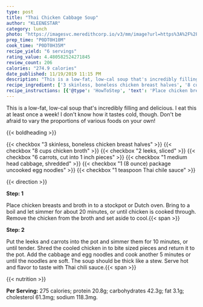 ```yaml
---
type: post
title: "Thai Chicken Cabbage Soup"
author: "KLEENESTAR"
category: lunch
photo: "https://imagesvc.meredithcorp.io/v3/mm/image?url=https%3A%2F%2Fimages.media-allrecipes.com%2Fuserphotos%2F272376.jpg"
prep_time: "P0DT0H10M"
cook_time: "P0DT0H35M"
recipe_yield: "6 servings"
rating_value: 4.480582524271845
review_count: 206
calories: "274.9 calories"
date_published: 11/19/2019 11:15 PM
description: "This is a low-fat, low-cal soup that's incredibly filling and delicious.  I eat this at least once a week!  I don't know how it tastes cold, though. Don't be afraid to vary the proportions of various foods on your own!"
recipe_ingredient: ['3 skinless, boneless chicken breast halves', '8 cups chicken broth', '2 leeks, sliced', '6 carrots, cut into 1 inch pieces', '1 medium head cabbage, shredded', '1 (8 ounce) package uncooked egg noodles', '1 teaspoon Thai chile sauce']
recipe_instructions: [{'@type': 'HowToStep', 'text': 'Place chicken breasts and broth in to a stockpot or Dutch oven. Bring to a boil and let simmer for about 20 minutes, or until chicken is cooked through. Remove the chicken from the broth and set aside to cool.\n'}, {'@type': 'HowToStep', 'text': 'Put the leeks and carrots into the pot and simmer them for 10 minutes, or until tender. Shred the cooled chicken in to bite sized pieces and return it to the pot. Add the cabbage and egg noodles and cook another 5 minutes or until the noodles are soft. The soup should be thick like a stew. Serve hot and flavor to taste with Thai chili sauce.\n'}]
---
```


This is a low-fat, low-cal soup that's incredibly filling and delicious.  I eat this at least once a week!  I don't know how it tastes cold, though. Don't be afraid to vary the proportions of various foods on your own! 

{{< boldheading >}}

{{< checkbox "3  skinless, boneless chicken breast halves" >}}
{{< checkbox "8 cups chicken broth" >}}
{{< checkbox "2  leeks, sliced" >}}
{{< checkbox "6  carrots, cut into 1 inch pieces" >}}
{{< checkbox "1 medium head cabbage, shredded" >}}
{{< checkbox "1 (8 ounce) package uncooked egg noodles" >}}
{{< checkbox "1 teaspoon Thai chile sauce" >}}


{{< direction >}}

**Step: 1**

Place chicken breasts and broth in to a stockpot or Dutch oven. Bring to a boil and let simmer for about 20 minutes, or until chicken is cooked through. Remove the chicken from the broth and set aside to cool.{{< span >}}

**Step: 2**

Put the leeks and carrots into the pot and simmer them for 10 minutes, or until tender. Shred the cooled chicken in to bite sized pieces and return it to the pot. Add the cabbage and egg noodles and cook another 5 minutes or until the noodles are soft. The soup should be thick like a stew. Serve hot and flavor to taste with Thai chili sauce.{{< span >}}

{{< nutrition >}}

**Per Serving:** 275 calories; protein 20.8g; carbohydrates 42.3g; fat 3.1g; cholesterol 61.3mg; sodium 118.3mg.
